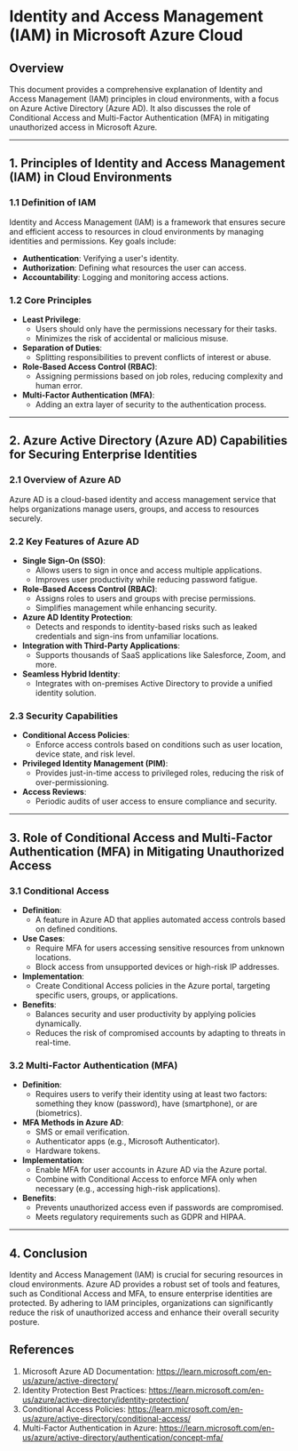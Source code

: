 
# Identity and Access Management (IAM) in Microsoft Azure Cloud

## Overview
This document provides a comprehensive explanation of Identity and Access Management (IAM) principles in cloud environments, with a focus on Azure Active Directory (Azure AD). It also discusses the role of Conditional Access and Multi-Factor Authentication (MFA) in mitigating unauthorized access in Microsoft Azure.

---

## 1. **Principles of Identity and Access Management (IAM) in Cloud Environments**

### **1.1 Definition of IAM**
Identity and Access Management (IAM) is a framework that ensures secure and efficient access to resources in cloud environments by managing identities and permissions. Key goals include:
- **Authentication**: Verifying a user's identity.
- **Authorization**: Defining what resources the user can access.
- **Accountability**: Logging and monitoring access actions.

### **1.2 Core Principles**
- **Least Privilege**:
  - Users should only have the permissions necessary for their tasks.
  - Minimizes the risk of accidental or malicious misuse.
- **Separation of Duties**:
  - Splitting responsibilities to prevent conflicts of interest or abuse.
- **Role-Based Access Control (RBAC)**:
  - Assigning permissions based on job roles, reducing complexity and human error.
- **Multi-Factor Authentication (MFA)**:
  - Adding an extra layer of security to the authentication process.

---

## 2. **Azure Active Directory (Azure AD) Capabilities for Securing Enterprise Identities**

### **2.1 Overview of Azure AD**
Azure AD is a cloud-based identity and access management service that helps organizations manage users, groups, and access to resources securely.

### **2.2 Key Features of Azure AD**
- **Single Sign-On (SSO)**:
  - Allows users to sign in once and access multiple applications.
  - Improves user productivity while reducing password fatigue.
- **Role-Based Access Control (RBAC)**:
  - Assigns roles to users and groups with precise permissions.
  - Simplifies management while enhancing security.
- **Azure AD Identity Protection**:
  - Detects and responds to identity-based risks such as leaked credentials and sign-ins from unfamiliar locations.
- **Integration with Third-Party Applications**:
  - Supports thousands of SaaS applications like Salesforce, Zoom, and more.
- **Seamless Hybrid Identity**:
  - Integrates with on-premises Active Directory to provide a unified identity solution.

### **2.3 Security Capabilities**
- **Conditional Access Policies**:
  - Enforce access controls based on conditions such as user location, device state, and risk level.
- **Privileged Identity Management (PIM)**:
  - Provides just-in-time access to privileged roles, reducing the risk of over-permissioning.
- **Access Reviews**:
  - Periodic audits of user access to ensure compliance and security.

---

## 3. **Role of Conditional Access and Multi-Factor Authentication (MFA) in Mitigating Unauthorized Access**

### **3.1 Conditional Access**
- **Definition**:
  - A feature in Azure AD that applies automated access controls based on defined conditions.
- **Use Cases**:
  - Require MFA for users accessing sensitive resources from unknown locations.
  - Block access from unsupported devices or high-risk IP addresses.
- **Implementation**:
  - Create Conditional Access policies in the Azure portal, targeting specific users, groups, or applications.
- **Benefits**:
  - Balances security and user productivity by applying policies dynamically.
  - Reduces the risk of compromised accounts by adapting to threats in real-time.

### **3.2 Multi-Factor Authentication (MFA)**
- **Definition**:
  - Requires users to verify their identity using at least two factors: something they know (password), have (smartphone), or are (biometrics).
- **MFA Methods in Azure AD**:
  - SMS or email verification.
  - Authenticator apps (e.g., Microsoft Authenticator).
  - Hardware tokens.
- **Implementation**:
  - Enable MFA for user accounts in Azure AD via the Azure portal.
  - Combine with Conditional Access to enforce MFA only when necessary (e.g., accessing high-risk applications).
- **Benefits**:
  - Prevents unauthorized access even if passwords are compromised.
  - Meets regulatory requirements such as GDPR and HIPAA.

---

## 4. **Conclusion**
Identity and Access Management (IAM) is crucial for securing resources in cloud environments. Azure AD provides a robust set of tools and features, such as Conditional Access and MFA, to ensure enterprise identities are protected. By adhering to IAM principles, organizations can significantly reduce the risk of unauthorized access and enhance their overall security posture.

## References
1. Microsoft Azure AD Documentation: https://learn.microsoft.com/en-us/azure/active-directory/
2. Identity Protection Best Practices: https://learn.microsoft.com/en-us/azure/active-directory/identity-protection/
3. Conditional Access Policies: https://learn.microsoft.com/en-us/azure/active-directory/conditional-access/
4. Multi-Factor Authentication in Azure: https://learn.microsoft.com/en-us/azure/active-directory/authentication/concept-mfa/
